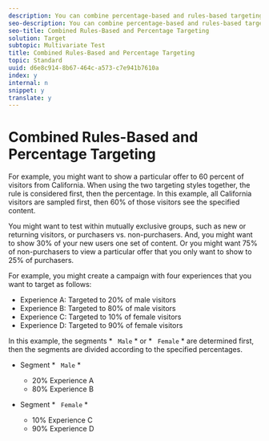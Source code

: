 ```yaml
---
description: You can combine percentage-based and rules-based targeting.
seo-description: You can combine percentage-based and rules-based targeting.
seo-title: Combined Rules-Based and Percentage Targeting
solution: Target
subtopic: Multivariate Test
title: Combined Rules-Based and Percentage Targeting
topic: Standard
uuid: d6e8c914-8b67-464c-a573-c7e941b7610a
index: y
internal: n
snippet: y
translate: y
---
```


# Combined Rules-Based and Percentage Targeting

For example, you might want to show a particular offer to 60 percent of visitors from California. When using the two targeting styles together, the rule is considered first, then the percentage. In this example, all California visitors are sampled first, then 60% of those visitors see the specified content. 

You might want to test within mutually exclusive groups, such as new or returning visitors, or purchasers vs. non-purchasers. And, you might want to show 30% of your new users one set of content. Or you might want 75% of non-purchasers to view a particular offer that you only want to show to 25% of purchasers. 

For example, you might create a campaign with four experiences that you want to target as follows: 


* Experience A: Targeted to 20% of male visitors
* Experience B: Targeted to 80% of male visitors
* Experience C: Targeted to 10% of female visitors
* Experience D: Targeted to 90% of female visitors


In this example, the segments * ` Male` * or * ` Female` * are determined first, then the segments are divided according to the specified percentages. 


* Segment * ` Male` *
    * 20% Experience A
    * 80% Experience B

* Segment * ` Female` *
    * 10% Experience C
    * 90% Experience D


